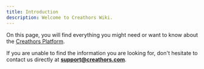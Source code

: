 ```yaml
---
title: Introduction
description: Welcome to Creathors Wiki.
---
```


On this page, you will find everything you might need or want to know about the [Creathors Platform](https://creathors.com).

If you are unable to find the information you are looking for, don't hesitate to contact us directly at **support@creathors.com**.
